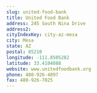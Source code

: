 ```yaml
---
slug: united-food-bank
title: United Food Bank
address: 245 South Nina Drive
address2: 
cityIndexKey: city-az-mesa
city: Mesa
state: AZ
postal: 85210
longitude: -111.8505282
latitude: 33.4104088
website: www.unitedfoodbank.org
phone: 480-926-4897
fax: 480-926-7025
---
```

